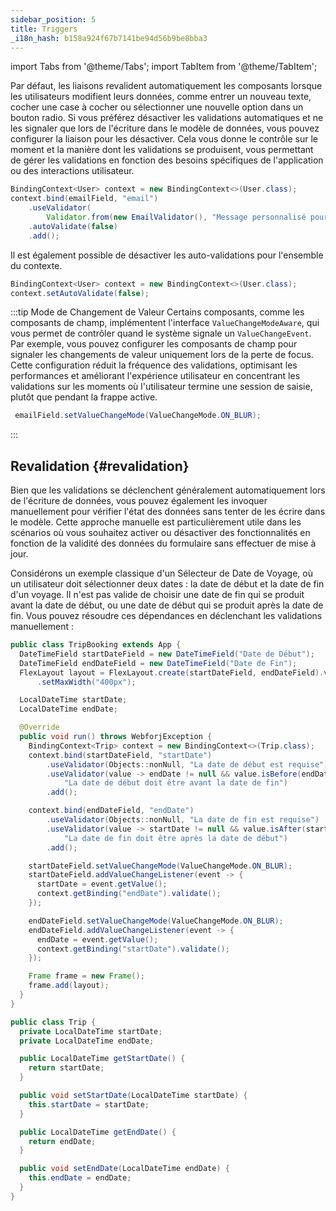 ```yaml
---
sidebar_position: 5
title: Triggers
_i18n_hash: b158a924f67b7141be94d56b9be8bba3
---
```

import Tabs from '@theme/Tabs';
import TabItem from '@theme/TabItem';

Par défaut, les liaisons revalident automatiquement les composants lorsque les utilisateurs modifient leurs données, comme entrer un nouveau texte, cocher une case à cocher ou sélectionner une nouvelle option dans un bouton radio. Si vous préférez désactiver les validations automatiques et ne les signaler que lors de l'écriture dans le modèle de données, vous pouvez configurer la liaison pour les désactiver. Cela vous donne le contrôle sur le moment et la manière dont les validations se produisent, vous permettant de gérer les validations en fonction des besoins spécifiques de l'application ou des interactions utilisateur.

```java
BindingContext<User> context = new BindingContext<>(User.class);
context.bind(emailField, "email")
    .useValidator(
        Validator.from(new EmailValidator(), "Message personnalisé pour une adresse e-mail invalide"))
    .autoValidate(false)
    .add();
```

Il est également possible de désactiver les auto-validations pour l'ensemble du contexte.

```java
BindingContext<User> context = new BindingContext<>(User.class);
context.setAutoValidate(false);
```

:::tip Mode de Changement de Valeur
Certains composants, comme les composants de champ, implémentent l'interface `ValueChangeModeAware`, qui vous permet de contrôler quand le système signale un `ValueChangeEvent`. Par exemple, vous pouvez configurer les composants de champ pour signaler les changements de valeur uniquement lors de la perte de focus. Cette configuration réduit la fréquence des validations, optimisant les performances et améliorant l'expérience utilisateur en concentrant les validations sur les moments où l'utilisateur termine une session de saisie, plutôt que pendant la frappe active.

```java
 emailField.setValueChangeMode(ValueChangeMode.ON_BLUR);
```
:::

## Revalidation {#revalidation}

Bien que les validations se déclenchent généralement automatiquement lors de l'écriture de données, vous pouvez également les invoquer manuellement pour vérifier l'état des données sans tenter de les écrire dans le modèle. Cette approche manuelle est particulièrement utile dans les scénarios où vous souhaitez activer ou désactiver des fonctionnalités en fonction de la validité des données du formulaire sans effectuer de mise à jour.

Considérons un exemple classique d'un Sélecteur de Date de Voyage, où un utilisateur doit sélectionner deux dates : la date de début et la date de fin d'un voyage. Il n'est pas valide de choisir une date de fin qui se produit avant la date de début, ou une date de début qui se produit après la date de fin. Vous pouvez résoudre ces dépendances en déclenchant les validations manuellement :

<Tabs>
<TabItem value="TripBooking" label="TripBooking.java">

```java showLineNumbers
public class TripBooking extends App {
  DateTimeField startDateField = new DateTimeField("Date de Début");
  DateTimeField endDateField = new DateTimeField("Date de Fin");
  FlexLayout layout = FlexLayout.create(startDateField, endDateField).vertical().build().setStyle("margin", "20px auto")
      .setMaxWidth("400px");

  LocalDateTime startDate;
  LocalDateTime endDate;

  @Override
  public void run() throws WebforjException {
    BindingContext<Trip> context = new BindingContext<>(Trip.class);
    context.bind(startDateField, "startDate")
        .useValidator(Objects::nonNull, "La date de début est requise")
        .useValidator(value -> endDate != null && value.isBefore(endDate),
            "La date de début doit être avant la date de fin")
        .add();

    context.bind(endDateField, "endDate")
        .useValidator(Objects::nonNull, "La date de fin est requise")
        .useValidator(value -> startDate != null && value.isAfter(startDate),
            "La date de fin doit être après la date de début")
        .add();

    startDateField.setValueChangeMode(ValueChangeMode.ON_BLUR);
    startDateField.addValueChangeListener(event -> {
      startDate = event.getValue();
      context.getBinding("endDate").validate();
    });

    endDateField.setValueChangeMode(ValueChangeMode.ON_BLUR);
    endDateField.addValueChangeListener(event -> {
      endDate = event.getValue();
      context.getBinding("startDate").validate();
    });

    Frame frame = new Frame();
    frame.add(layout);
  }
}
```

</TabItem>
<TabItem value="Trip" label="Trip.java">

```java showLineNumbers
public class Trip {
  private LocalDateTime startDate;
  private LocalDateTime endDate;

  public LocalDateTime getStartDate() {
    return startDate;
  }

  public void setStartDate(LocalDateTime startDate) {
    this.startDate = startDate;
  }

  public LocalDateTime getEndDate() {
    return endDate;
  }

  public void setEndDate(LocalDateTime endDate) {
    this.endDate = endDate;
  }
}
```

</TabItem>
</Tabs>
